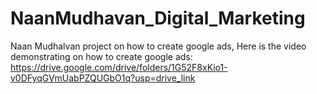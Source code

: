 # NaanMudhavan_Digital_Marketing
Naan Mudhalvan project on how to create google ads, 
Here is the video demonstrating on how to create google ads:
https://drive.google.com/drive/folders/1G52F8xKio1-v0DFyqGVmUabPZQUGbO1q?usp=drive_link
